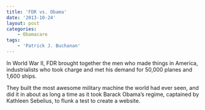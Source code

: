 ```yaml
---
title: 'FDR vs. Obama'
date: '2013-10-24'
layout: post
categories:
    - Obamacare
tags:
    - 'Patrick J. Buchanan'
---
```


In World War II, FDR brought together the men who made things in America, industrialists who took charge and met his demand for 50,000 planes and 1,600 ships.  
  
They built the most awesome military machine the world had ever seen, and did it in about as long a time as it took Barack Obama’s regime, captained by Kathleen Sebelius, to flunk a test to create a website.